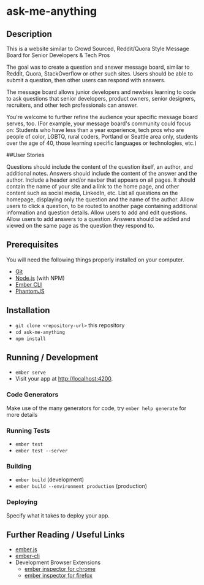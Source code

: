 # ask-me-anything

## Description

This is a website similar to Crowd Sourced, Reddit/Quora Style Message Board for Senior Developers & Tech Pros

The goal was to create a question and answer message board, similar to Reddit, Quora, StackOverflow or other such sites. Users should be able to submit a question, then other users can respond with answers.

The message board allows junior developers and newbies learning to code to ask questions that senior developers, product owners, senior designers, recruiters, and other tech professionals can answer.

You're welcome to further refine the audience your specific message board serves, too. (For example, your message board's community could focus on: Students who have less than a year experience, tech pros who are people of color, LGBTQ, rural coders, Portland or Seattle area only, students over the age of 40, those learning specific languages or technologies, etc.)

##User Stories

Questions should include the content of the question itself, an author, and additional notes.
Answers should include the content of the answer and the author.
Include a header and/or navbar that appears on all pages. It should contain the name of your site and a link to the home page, and other content such as social media, LinkedIn, etc.
List all questions on the homepage, displaying only the question and the name of the author.
Allow users to click a question, to be routed to another page containing additional information and question details.
Allow users to add and edit questions.
Allow users to add answers to a question. Answers should be added and viewed on the same page as the question they respond to.

## Prerequisites

You will need the following things properly installed on your computer.

* [Git](https://git-scm.com/)
* [Node.js](https://nodejs.org/) (with NPM)
* [Ember CLI](https://ember-cli.com/)
* [PhantomJS](http://phantomjs.org/)

## Installation

* `git clone <repository-url>` this repository
* `cd ask-me-anything`
* `npm install`

## Running / Development

* `ember serve`
* Visit your app at [http://localhost:4200](http://localhost:4200).

### Code Generators

Make use of the many generators for code, try `ember help generate` for more details

### Running Tests

* `ember test`
* `ember test --server`

### Building

* `ember build` (development)
* `ember build --environment production` (production)

### Deploying

Specify what it takes to deploy your app.

## Further Reading / Useful Links

* [ember.js](http://emberjs.com/)
* [ember-cli](https://ember-cli.com/)
* Development Browser Extensions
  * [ember inspector for chrome](https://chrome.google.com/webstore/detail/ember-inspector/bmdblncegkenkacieihfhpjfppoconhi)
  * [ember inspector for firefox](https://addons.mozilla.org/en-US/firefox/addon/ember-inspector/)
